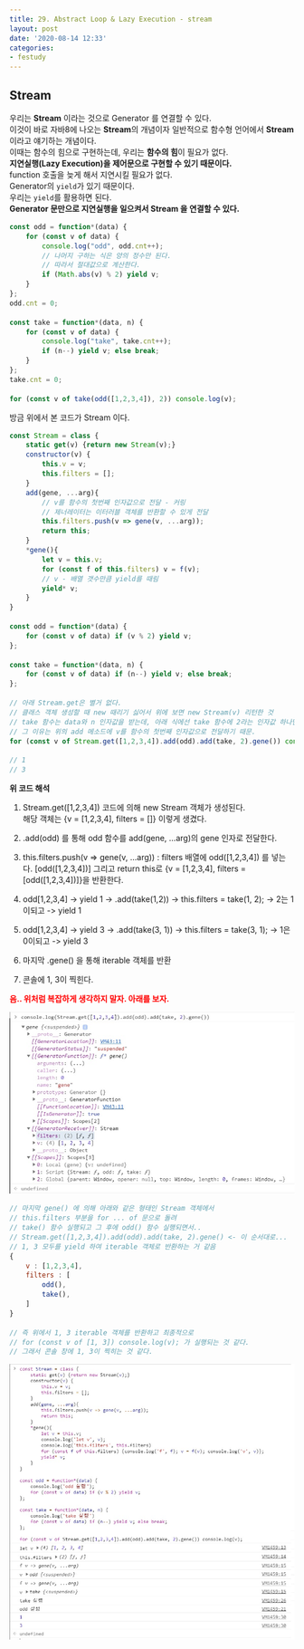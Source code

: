 ```yaml
---
title: 29. Abstract Loop & Lazy Execution - stream
layout: post
date: '2020-08-14 12:33'
categories:
- festudy
---
```


## Stream

우리는 **Stream** 이라는 것으로 Generator 를 연결할 수 있다.  
이것이 바로 자바8에 나오는 **Stream**의 개념이자 일반적으로 함수형 언어에서 **Stream**이라고 얘기하는 개념이다.  
이때는 함수의 힘으로 구현하는데, 우리는 **함수의 힘**이 필요가 없다.  
**지연실행(Lazy Execution)을 제어문으로 구현할 수 있기 때문이다.**  
function 호출을 늦게 해서 지연시킬 필요가 없다.  
Generator의 `yield`가 있기 때문이다.  
우리는 `yield`를 활용하면 된다.  
**Generator 문만으로 지연실행을 일으켜서 Stream 을 연결할 수 있다.**

```javascript
const odd = function*(data) {
    for (const v of data) {
        console.log("odd", odd.cnt++);
        // 나머지 구하는 식은 양의 정수만 된다.
        // 따라서 절대값으로 계산한다.
        if (Math.abs(v) % 2) yield v;
    }
};
odd.cnt = 0;

const take = function*(data, n) {
    for (const v of data) {
        console.log("take", take.cnt++);
        if (n--) yield v; else break;
    }
};
take.cnt = 0;

for (const v of take(odd([1,2,3,4]), 2)) console.log(v);
```

방금 위에서 본 코드가 Stream 이다.

```javascript
const Stream = class {
    static get(v) {return new Stream(v);}
    constructor(v) {
        this.v = v;
        this.filters = [];
    }
    add(gene, ...arg){
        // v를 함수의 첫번째 인자값으로 전달 - 커링
        // 제너레이터는 이터러블 객체를 반환할 수 있게 전달
        this.filters.push(v => gene(v, ...arg));
        return this;
    }
    *gene(){
        let v = this.v;
        for (const f of this.filters) v = f(v);
        // v - 배열 갯수만큼 yield를 때림
        yield* v;
    }
}

const odd = function*(data) {
    for (const v of data) if (v % 2) yield v;
};

const take = function*(data, n) {
    for (const v of data) if (n--) yield v; else break;
};

// 아래 Stream.get은 별거 없다.  
// 클래스 객체 생성할 때 new 때리기 싫어서 위에 보면 new Stream(v) 리턴한 것
// take 함수는 data와 n 인자값을 받는데, 아래 식에선 take 함수에 2라는 인자값 하나만 전달함.
// 그 이유는 위의 add 메소드에 v를 함수의 첫번째 인자값으로 전달하기 때문.
for (const v of Stream.get([1,2,3,4]).add(odd).add(take, 2).gene()) console.log(v);

// 1
// 3
```

**위 코드 해석**

1. Stream.get([1,2,3,4]) 코드에 의해 new Stream 객체가 생성된다.  
   해당 객체는 {v = [1,2,3,4], filters = []} 이렇게 생겼다.
2. .add(odd) 를 통해 odd 함수를 add(gene, ...arg)의 gene 인자로 전달한다.
3. this.filters.push(v => gene(v, ...arg)) : filters 배열에 odd([1,2,3,4]) 를 넣는다.
   [odd([1,2,3,4])]
   그리고 return this로 {v = [1,2,3,4], filters = [odd([1,2,3,4])]}을 반환한다.

4. odd[1,2,3,4] -> yield 1 -> .add(take(1,2)) -> this.filters = take(1, 2); -> 2는 1이되고 -> yield 1
5. odd[1,2,3,4] -> yield 3 -> .add(take(3, 1)) -> this.filters = take(3, 1); -> 1은 0이되고 -> yield 3
6. 마지막 .gene() 을 통해 iterable 객체를 반환 
7. 콘솔에 1, 3이 찍힌다.

**<span style="color:red">음.. 위처럼 복잡하게 생각하지 말자. 아래를 보자.</span>**

![](/static/img/codespitz/image189.jpg)

```javascript
// 마지막 gene() 에 의해 아래와 같은 형태인 Stream 객체에서
// this.filters 부분을 for ... of 문으로 돌려
// take() 함수 실행되고 그 후에 odd() 함수 실행되면서.. 
// Stream.get([1,2,3,4]).add(odd).add(take, 2).gene() <- 이 순서대로...
// 1, 3 모두를 yield 하여 iterable 객체로 반환하는 거 같음
{
    v : [1,2,3,4],
    filters : [
        odd(),
        take(),
    ]
}

// 즉 위에서 1, 3 iterable 객체를 반환하고 최종적으로
// for (const v of [1, 3]) console.log(v); 가 실행되는 것 같다.
// 그래서 콘솔 창에 1, 3이 찍히는 것 같다.
```

![](/static/img/codespitz/image53.jpg)
